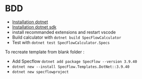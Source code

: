 # BDD

- [Installation dotnet](https://dotnet.microsoft.com/en-us/download/dotnet/6.0)
- [Installation dotnet sdk](https://dotnet.microsoft.com/en-us/download/dotnet/sdk-for-vs-code)
- install recommanded extensions and restart vscode
- Build calculator with `dotnet build SpecFlowCalculator`
- Test with `dotnet test SpecFlowCalculator.Specs`

To recreate template from blank folder :
- Add Specflow `dotnet add package SpecFlow --version 3.9.40`
- `dotnet new --install SpecFlow.Templates.DotNet::3.9.40`
- `dotnet new specflowproject`
